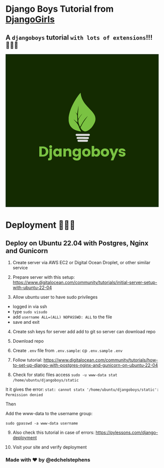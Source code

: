 # Django Boys Tutorial from [DjangoGirls](https://tutorial.djangogirls.org/)

## A `djangoboys` tutorial `with lots of extensions`!!! 💯💯💯

![Djangoboys](assets/images/logo.png)


# Deployment 🚀🚀🚀

## Deploy on Ubuntu 22.04 with Postgres, Nginx and Gunicorn

1. Create server via AWS EC2 or Digital Ocean Droplet, or other similar service

2. Prepare server with this setup:
https://www.digitalocean.com/community/tutorials/initial-server-setup-with-ubuntu-22-04

3. Allow ubuntu user to have sudo privileges
- logged in via ssh
- type `sudo visudo`
- add `username ALL=(ALL) NOPASSWD: ALL` to the file
- save and exit

4. Create ssh keys for server add add to git so server can download repo

5. Download repo

6. Create `.env` file from `.env.sample`:
    cp `.env.sample` `.env`

7. Follow tutorial:
https://www.digitalocean.com/community/tutorials/how-to-set-up-django-with-postgres-nginx-and-gunicorn-on-ubuntu-22-04

8. Check for static files access
`sudo -u www-data stat /home/ubuntu/djangoboys/static`

It it gives the error:
`stat: cannot statx '/home/ubuntu/djangoboys/static': Permission denied`

Then

Add the www-data to the username group:

`sudo gpasswd -a www-data username`

9. Also check this tutorial in case of errors:
    https://pylessons.com/django-deployment

10. Visit your site and verify deployment

### Made with ❤️ by @edchelstephens
